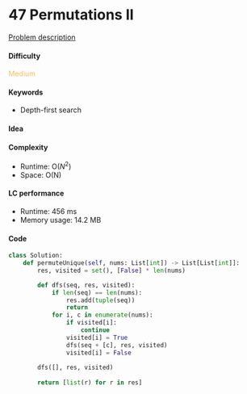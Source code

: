 47 Permutations II
=======================
[Problem description](https://leetcode.com/problems/permutations-ii/)

#### Difficulty
<span style="color:#FABC60">Medium</span>

#### Keywords
- Depth-first search

#### Idea


#### Complexity
- Runtime: O($N^2$)
- Space: O(N)

#### LC performance
- Runtime: 456 ms
- Memory usage: 14.2 MB

#### Code
```python
class Solution:
    def permuteUnique(self, nums: List[int]) -> List[List[int]]:
        res, visited = set(), [False] * len(nums)

        def dfs(seq, res, visited):
            if len(seq) == len(nums):
                res.add(tuple(seq))
                return
            for i, c in enumerate(nums):
                if visited[i]:
                    continue
                visited[i] = True
                dfs(seq + [c], res, visited)
                visited[i] = False
        
        dfs([], res, visited)
        
        return [list(r) for r in res]
```